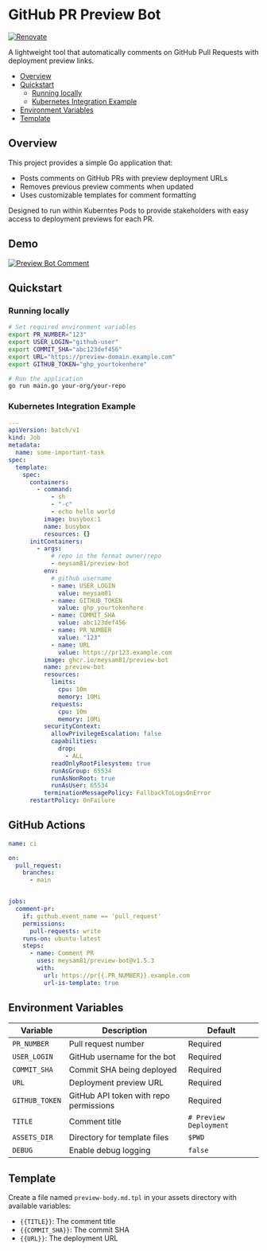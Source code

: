 # GitHub PR Preview Bot

[![Renovate](https://img.shields.io/badge/renovate-enabled-brightgreen.svg)](https://developer.mend.io/github/meysam81/preview-bot)

A lightweight tool that automatically comments on GitHub Pull Requests with deployment preview links.

<!-- START doctoc generated TOC please keep comment here to allow auto update -->
<!-- DON'T EDIT THIS SECTION, INSTEAD RE-RUN doctoc TO UPDATE -->

- [Overview](#overview)
- [Quickstart](#quickstart)
  - [Running locally](#running-locally)
  - [Kubernetes Integration Example](#kubernetes-integration-example)
- [Environment Variables](#environment-variables)
- [Template](#template)

<!-- END doctoc generated TOC please keep comment here to allow auto update -->

## Overview

This project provides a simple Go application that:

- Posts comments on GitHub PRs with preview deployment URLs
- Removes previous preview comments when updated
- Uses customizable templates for comment formatting

Designed to run within Kuberntes Pods to provide stakeholders with easy access
to deployment previews for each PR.

## Demo

[![Preview Bot Comment](./assets/preview-bot-comment.png)](https://github.com/meysam81/preview-bot)

## Quickstart

### Running locally

```bash
# Set required environment variables
export PR_NUMBER="123"
export USER_LOGIN="github-user"
export COMMIT_SHA="abc123def456"
export URL="https://preview-domain.example.com"
export GITHUB_TOKEN="ghp_yourtokenhere"

# Run the application
go run main.go your-org/your-repo
```

### Kubernetes Integration Example

```yaml
---
apiVersion: batch/v1
kind: Job
metadata:
  name: some-important-task
spec:
  template:
    spec:
      containers:
        - command:
            - sh
            - "-c"
            - echo hello world
          image: busybox:1
          name: busybox
          resources: {}
      initContainers:
        - args:
            # repo in the format owner/repo
            - meysam81/preview-bot
          env:
            # github username
            - name: USER_LOGIN
              value: meysam81
            - name: GITHUB_TOKEN
              value: ghp_yourtokenhere
            - name: COMMIT_SHA
              value: abc123def456
            - name: PR_NUMBER
              value: "123"
            - name: URL
              value: https://pr123.example.com
          image: ghcr.io/meysam81/preview-bot
          name: preview-bot
          resources:
            limits:
              cpu: 10m
              memory: 10Mi
            requests:
              cpu: 10m
              memory: 10Mi
          securityContext:
            allowPrivilegeEscalation: false
            capabilities:
              drop:
                - ALL
            readOnlyRootFilesystem: true
            runAsGroup: 65534
            runAsNonRoot: true
            runAsUser: 65534
          terminationMessagePolicy: FallbackToLogsOnError
      restartPolicy: OnFailure
```

## GitHub Actions

```yaml
name: ci

on:
  pull_request:
    branches:
      - main


jobs:
  comment-pr:
    if: github.event_name == 'pull_request'
    permissions:
      pull-requests: write
    runs-on: ubuntu-latest
    steps:
      - name: Comment PR
        uses: meysam81/preview-bot@v1.5.3
        with:
          url: https://pr{{.PR_NUMBER}}.example.com
          url-is-template: true
```

## Environment Variables

| Variable       | Description                            | Default                |
| -------------- | -------------------------------------- | ---------------------- |
| `PR_NUMBER`    | Pull request number                    | Required               |
| `USER_LOGIN`   | GitHub username for the bot            | Required               |
| `COMMIT_SHA`   | Commit SHA being deployed              | Required               |
| `URL`          | Deployment preview URL                 | Required               |
| `GITHUB_TOKEN` | GitHub API token with repo permissions | Required               |
| `TITLE`        | Comment title                          | `# Preview Deployment` |
| `ASSETS_DIR`   | Directory for template files           | `$PWD`                 |
| `DEBUG`        | Enable debug logging                   | `false`                |

## Template

Create a file named `preview-body.md.tpl` in your assets directory with available variables:

- `{{TITLE}}`: The comment title
- `{{COMMIT_SHA}}`: The commit SHA
- `{{URL}}`: The deployment URL

